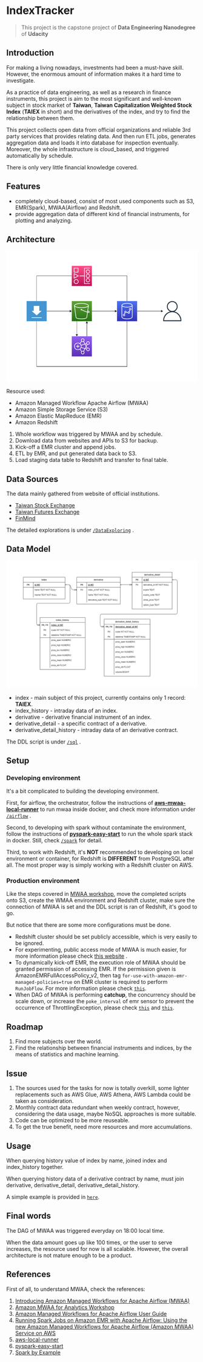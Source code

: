 # IndexTracker

> This project is the capstone project of **Data Engineering Nanodegree** of **Udacity**

## Introduction
For making a living nowadays, investments had been a must-have skill.  
However, the enormous amount of information makes it a hard time to investigate.  

As a practice of data engineering, as well as a research in finance instruments, this project is aim to the most significant and well-known subject in stock market of **Taiwan**, **Taiwan Capitalization Weighted Stock Index** (**TAIEX** in short) and the derivatives of the index, and try to find the relationship between them.    

This project collects open data from official organizations and reliable 3rd party services that provides relating data. And then run ETL jobs, generates aggregation data and loads it into database for inspection eventually. Moreover, the whole infrastructure is cloud_based, and triggered automatically by schedule.

There is only very little financial knowledge covered.

## Features
+ completely cloud-based, consist of most used components such as S3, EMR(Spark), MWAA(Airflow) and Redshift.
+ provide aggregation data of different kind of financial instruments, for plotting and analyzing.

## Architecture  
![Components on AWS.](/assets/aws_architect.png)

Resource used:
+ Amazon Managed Workflow Apache Airflow (MWAA) 
+ Amazon Simple Storage Service (S3) 
+ Amazon Elastic MapReduce (EMR) 
+ Amazon Redshift 

1. Whole workflow was triggered by MWAA and by schedule.
2. Download data from websites and APIs to S3 for backup.
3. Kick-off a EMR cluster and append jobs.
4. ETL by EMR, and put generated data back to S3.
5. Load staging data table to Redshift and transfer to final table.

## Data Sources

The data mainly gathered from website of official institutions.

+ [Taiwan Stock Exchange](https://www.twse.com.tw/en/)
+ [Taiwan Futures Exchange](https://www.taifex.com.tw/enl/eIndex)
+ [FinMind](https://finmindtrade.com/)

The detailed explorations is under [`/DataExploring`](DataExploring/README.md) .

## Data Model

![Data model.](/assets/data_model.png)

+ index - main subject of this project, currently contains only 1 record: **TAIEX**.
+ index_history - intraday data of an index.
+ derivative - derivative financial instrument of an index.
+ derivative_detail - a specific contract of a derivative.
+ derivative_detail_history - intraday data of an derivative contract.

The DDL script is under [`/sql`](sql/create_tables.sql) .

## Setup

### Developing environment  

It's a bit complicated to building the developing environment.  

First, for airflow, the orchestrator, follow the instructions of [**aws-mwaa-local-runner**](https://github.com/aws/aws-mwaa-local-runner) to run mwaa inside docker, and check more information under [`/airflow`](airflow/README.md) .  

Second, to developing with spark without contaminate the environment, follow the
instructions of [**pyspark-easy-start**](https://github.com/leriel/pyspark-easy-start) to run the whole spark stack in docker. Still, check [`/spark`](spark/README.md) for detail.

Third, to work with Redshift, it's **NOT** recommended to developing on local environment or container, for Redshift is **DIFFERENT** from PostgreSQL after all. The most proper way is simply working with a Redshift cluster on AWS.  

### Production environment

Like the steps covered in [MWAA workshop](https://catalog.us-east-1.prod.workshops.aws/workshops/795e88bb-17e2-498f-82d1-2104f4824168/en-US/), move the completed scripts onto S3, create the WMAA environment and Redshift cluster, make sure the connection of MWAA is set and the DDL script is ran of Redshift, it's good to go.

But notice that there are some more configurations must be done.

+ Redshift cluster should be set publicly accessible, which is very easily to be ignored.
+ For experimenting, public access mode of MWAA is much easier, for more information please check [this website](https://aws.amazon.com/premiumsupport/knowledge-center/mwaa-connection-timed-out-error/?nc1=h_ls) . 
+ To dynamically kick-off EMR, the execution role of MWAA should be granted permission of accessing EMR. If the permission given is AmazonEMRFullAccessPolicy_v2, then tag `for-use-with-amazon-emr-managed-policies=true` on EMR cluster is required to perform `RunJobFlow`. For more information please check [`this`](https://docs.aws.amazon.com/emr/latest/ManagementGuide/emr-managed-iam-policies.html).
+ When DAG of MWAA is performing **catchup**, the concurrency should be scale down, or increase the `poke_interval` of emr sensor to prevent the occurrence of ThrottlingException, please check [`this`](https://aws.amazon.com/tw/premiumsupport/knowledge-center/emr-cluster-status-throttling-error/) and [`this`](https://docs.aws.amazon.com/mwaa/latest/userguide/best-practices-tuning.html).

## Roadmap

1. Find more subjects over the world.
2. Find the relationship between financial instruments and indices, by the means of statistics and machine learning.

## Issue

1. The sources used for the tasks for now is totally overkill, some lighter replacements such as AWS Glue, AWS Athena, AWS Lambda could be taken as consideration.
2. Monthly contract data redundant when weekly contract, however, considering the data usage, maybe NoSQL approaches is more suitable.
3. Code can be optimized to be more reuseable. 
3. To get the true benefit, need more resources and more accumulations.

## Usage

When querying history value of index by name, joined index and index_history together.

When querying history data of a derivative contract by name, must join derivative, derivative_detail, derivative_detail_history.

A simple example is provided in [`here`](./validate.ipynb).

## Final words

The DAG of MWAA was triggered everyday on 18:00 local time. 

When the data amount goes up like 100 times, or the user to serve increases, the resource used for now is all scalable. However, the overall architecture is not mature enough to be a product.

## References

First of all, to understand MWAA, check the references:
1. [Introducing Amazon Managed Workflows for Apache Airflow (MWAA)](https://aws.amazon.com/tw/blogs/aws/introducing-amazon-managed-workflows-for-apache-airflow-mwaa/)  
2. [Amazon MWAA for Analytics Workshop](https://catalog.us-east-1.prod.workshops.aws/workshops/795e88bb-17e2-498f-82d1-2104f4824168/en-US/)  
3. [Amazon Managed Workflows for Apache Airflow User Guide](https://docs.aws.amazon.com/mwaa/latest/userguide/what-is-mwaa.html)
4. [Running Spark Jobs on Amazon EMR with Apache Airflow: Using the new Amazon Managed Workflows for Apache Airflow (Amazon MWAA) Service on AWS](https://programmaticponderings.com/2020/12/24/running-spark-jobs-on-amazon-emr-with-apache-airflow-using-the-new-amazon-managed-workflows-for-apache-airflow-amazon-mwaa-service-on-aws/)
5. [aws-local-runner](https://github.com/aws/aws-mwaa-local-runner)
6. [pyspark-easy-start](https://github.com/leriel/pyspark-easy-start)
7. [Spark by Example](https://sparkbyexamples.com/)